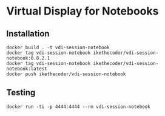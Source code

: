 # Virtual Display for Notebooks

## Installation

```
docker build . -t vdi-session-notebook
docker tag vdi-session-notebook ikethecoder/vdi-session-notebook:0.8.2.1
docker tag vdi-session-notebook ikethecoder/vdi-session-notebook:latest
docker push ikethecoder/vdi-session-notebook
```


## Testing

```
docker run -ti -p 4444:4444 --rm vdi-session-notebook


```